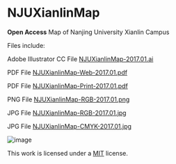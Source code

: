 # NJUXianlinMap
**Open Access** Map of Nanjing University Xianlin Campus



Files include:


Adobe Illustrator CC File   [NJUXianlinMap-2017.01.ai](https://github.com/ZihaoLu/NJUXianlinMap/NJUXianlinMap-2017.01.ai)

PDF File   [NJUXianlinMap-Web-2017.01.pdf](https://github.com/ZihaoLu/NJUXianlinMap/NJUXianlinMap-Web-2017.01.pdf)

PDF File   [NJUXianlinMap-Print-2017.01.pdf](https://github.com/ZihaoLu/NJUXianlinMap/NJUXianlinMap-Print-2017.01.pdf)

PNG File   [NJUXianlinMap-RGB-2017.01.png](https://github.com/ZihaoLu/NJUXianlinMap/NJUXianlinMap-RGB-2017.01.png)

JPG File   [NJUXianlinMap-RGB-2017.01.jpg](https://github.com/ZihaoLu/NJUXianlinMap/NJUXianlinMap-RGB-2017.01.jpg)

JPG File   [NJUXianlinMap-CMYK-2017.01.jpg](https://github.com/ZihaoLu/NJUXianlinMap/NJUXianlinMap-CMYK-2017.01.jpg)

![image](https://github.com/ZihaoLu/NJUXianlinMap/NJUXianlinMap-RGB-2017.01.png)

This work is licensed under a [MIT](https://opensource.org/licenses/mit-license.php) license.
